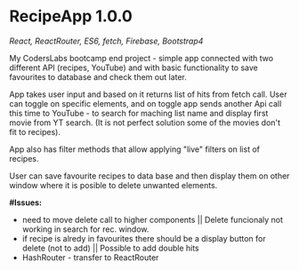 # RecipeApp 1.0.0

*React, ReactRouter, ES6, fetch, Firebase, Bootstrap4*

My CodersLabs bootcamp end project - simple app connected with two different API (recipes, YouTube) and with basic functionality to save favourites to database and check them out later.

App takes user input and based on it returns list of hits from fetch call. User can toggle on specific elements, and on toggle app sends another Api call this time to YouTube - to search for maching list name and display first movie from YT search. (It is not perfect solution some of the movies don't fit to recipes).

App also has filter methods that allow applying "live" filters on list of recipes. 

User can save favourite recipes to data base and then display them on other window where it is posible to delete unwanted elements.

**#Issues:**
- need to move delete call to higher components || Delete funcionaly not working in search for rec. window. 
- if recipe is alredy in favourites there should be a display button for delete (not to add) || Possible to add double hits
- HashRouter - transfer to ReactRouter

